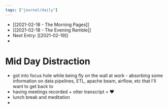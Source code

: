 ```yaml
---
tags: ["journal/daily"]
---
```


- [[2021-02-18 - The Morning Pages]]
- [[2021-02-18 - The Evening Ramble]]
- Next Entry: [[2021-02-19]]
- 
# Mid Day Distraction
- got into focus hole while being fly on the wall at work - absorbing some information on data pipelines, ETL, apache beam, airflow, etc that I'll want to get back to
- having meetings recorded + otter transcript = ♥️
- lunch break and meditation 
- 